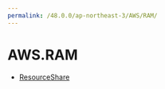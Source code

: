 ```yaml
---
permalink: /48.0.0/ap-northeast-3/AWS/RAM/
---
```


# AWS.RAM



* [ResourceShare](ResourceShare.md)
